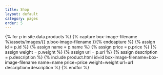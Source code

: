 ```yaml
---
title: Shop
layout: default
category: pages
order: 5
---
```


{% for p in site.data.products %}
{% capture box-image-filename %}assets/images/{{ p.box-image-filename }}{% endcapture %}
{% assign id = p.id %}
{% assign name = p.name %}
{% assign price = p.price %}
{% assign weight = p.weight %}
{% assign url = p.url %}
{% assign description = p.description %}
{% include product.html id=id box-image-filename=box-image-filename name=name price=price weight=weight url=url description=description %}
{% endfor %}
